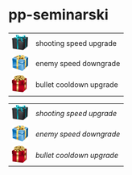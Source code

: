 # pp-seminarski

|||
---|---
|![gift1](gift1.png)| shooting speed upgrade|
|![gift4](gift41.png)| enemy speed downgrade|
|![gift5](gift51.png)| bullet cooldown upgrade|

|||
---|---
|![gift1](gift1.png)| *shooting speed upgrade*|
|![gift4](gift41.png)| *enemy speed downgrade*|
|![gift5](gift51.png)| *bullet cooldown upgrade*|


